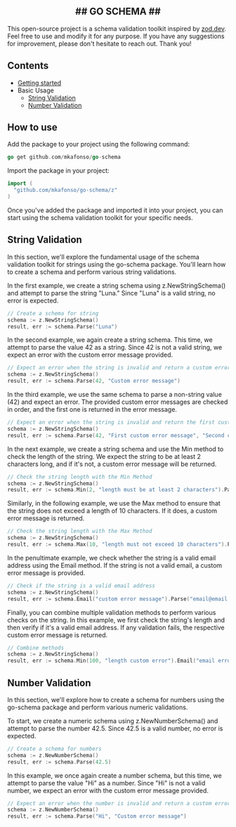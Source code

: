   <h2 align="center">
   ##  GO SCHEMA ## 
  </h2>


This open-source project is a schema validation toolkit inspired by [zod.dev](https://zod.dev/). Feel free to use and modify it for any purpose. If you have any suggestions for improvement, please don't hesitate to reach out. Thank you!


## Contents

- [Getting started](#how-to-use)
- Basic Usage
  - [String Validation](#string-validation)
  - [Number Validation](#number-validation)
 

## <div id="how-to-use" />How to use

Add the package to your project using the following command:

```go
go get github.com/mkafonso/go-schema
```

Import the package in your project:

```go
import (
  "github.com/mkafonso/go-schema/z"
)
```

Once you've added the package and imported it into your project, you can start using the schema validation toolkit for your specific needs.


## <div id="string-validation" />String Validation

In this section, we'll explore the fundamental usage of the schema validation toolkit for strings using the go-schema package. You'll learn how to create a schema and perform various string validations.

In the first example, we create a string schema using z.NewStringSchema() and attempt to parse the string "Luna." Since "Luna" is a valid string, no error is expected.
```go
// Create a schema for string
schema := z.NewStringSchema()
result, err := schema.Parse("Luna")
```

In the second example, we again create a string schema. This time, we attempt to parse the value 42 as a string. Since 42 is not a valid string, we expect an error with the custom error message provided.
```go
// Expect an error when the string is invalid and return a custom error message
schema := z.NewStringSchema()
result, err := schema.Parse(42, "Custom error message")
```

In the third example, we use the same schema to parse a non-string value (42) and expect an error. The provided custom error messages are checked in order, and the first one is returned in the error message.
```go
// Expect an error when the string is invalid and return the first custom error message
schema := z.NewStringSchema()
result, err := schema.Parse(42, "First custom error message", "Second custom error message")
```

In the next example, we create a string schema and use the Min method to check the length of the string. We expect the string to be at least 2 characters long, and if it's not, a custom error message will be returned.
```go
// Check the string length with the Min Method
schema := z.NewStringSchema()
result, err := schema.Min(2, "length must be at least 2 characters").Parse("Luna")
```

Similarly, in the following example, we use the Max method to ensure that the string does not exceed a length of 10 characters. If it does, a custom error message is returned.
```go
// Check the string length with the Max Method
schema := z.NewStringSchema()
result, err := schema.Max(10, "length must not exceed 10 characters").Parse("Luna")
```

In the penultimate example, we check whether the string is a valid email address using the Email method. If the string is not a valid email, a custom error message is provided.
```go
// Check if the string is a valid email address
schema := z.NewStringSchema()
result, err := schema.Email("custom error message").Parse("email@email.com")
```

Finally, you can combine multiple validation methods to perform various checks on the string. In this example, we first check the string's length and then verify if it's a valid email address. If any validation fails, the respective custom error message is returned.
```go
// Combine methods
schema := z.NewStringSchema()
result, err := schema.Min(100, "length custom error").Email("email error message").Parse("me@there.com")
```


## <div id="number" />Number Validation

In this section, we'll explore how to create a schema for numbers using the go-schema package and perform various numeric validations.

To start, we create a numeric schema using z.NewNumberSchema() and attempt to parse the number 42.5. Since 42.5 is a valid number, no error is expected.
```go
// Create a schema for numbers
schema := z.NewNumberSchema()
result, err := schema.Parse(42.5)
```

In this example, we once again create a number schema, but this time, we attempt to parse the value "Hi" as a number. Since "Hi" is not a valid number, we expect an error with the custom error message provided.
```go
// Expect an error when the number is invalid and return a custom error message
schema := z.NewNumberSchema()
result, err := schema.Parse("Hi", "Custom error message")
```
